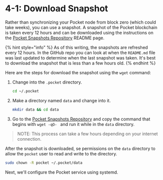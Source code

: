 # 4-1: Download Snapshot

Rather than synchronizing your Pocket node from block zero (which could take weeks), you can use a snapshot. A snapshot of the Pocket blockchain is taken every 12 hours and can be downloaded using the instructions on the [Pocket Snapshots Repository](https://github.com/pokt-network/pocket-snapshots) README page. 

{% hint style="info" %}
As of this writing, the snapshots are refreshed every 12 hours. In the GitHub repo you can look at when the `README.md` file was last updated to determine when the last snapshot was taken. It's best to download the snapshot that is less than a few hours old.
{% endhint %}

Here are the steps for download the snapshot using the `wget` command:

1. Change into the `.pocket` directory.
    ```bash
    cd ~/.pocket
    ```
2. Make a directory named `data` and change into it.
    ```bash
    mkdir data && cd data
    ```
3. Go to the [Pocket Snapshots Repository](https://github.com/pokt-network/pocket-snapshots) and copy the command that begins with `wget -qO- ` and run it while in the `data` directory.

> NOTE: This process can take a few hours depending on your internet connection.

After the snapshot is downloaded, se permissions on the `data` directory to allow the `pocket` user to read and write to the directory.

```bash
sudo chown -R pocket ~/.pocket/data
```

Next, we'll configure the Pocket service using systemd.
